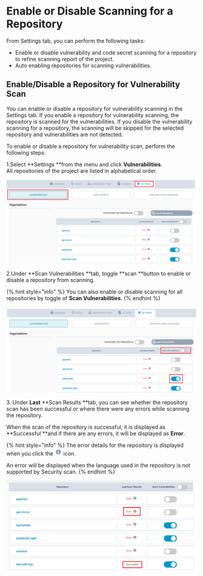 # Enable or Disable Scanning for a Repository

From Settings tab, you can perform the following tasks:

* Enable or disable vulnerability and code secret scanning for a repository to refine scanning report of the project.
* Auto enabling repositories for scanning vulnerabilities.

## **Enable/Disable a Repository for Vulnerability Scan**

You can enable or disable a repository for vulnerability scanning in the Settings tab. If you enable a repository for vulnerability scanning, the repository is scanned for the vulnerabilities. If you disable the vulnerability scanning for a repository, the scanning will be skipped for the selected repository and vulnerabilities are not detected.  

To enable or disable a repository for vulnerability scan, perform the following steps:

1.Select **Settings **from the menu and click **Vulnerabilities**.\
All repositories of the project are listed in alphabetical order. 

![Vulnerabilities Settings](<../.gitbook/assets/Vul (1).png>)

2.Under **Scan Vulnerabilities **tab, toggle **scan **button to enable or disable a repository from scanning. 

{% hint style="info" %}
You can also enable or disable scanning for all repositories by toggle of **Scan Vulnerabilities**. 
{% endhint %}

![Scan Repositories](<../.gitbook/assets/Settings (1).png>)

3\. Under **Last** **Scan Results **tab, you can see whether the repository scan has been successful or where there were any errors while scanning the repository.

When the scan of the repository is successful, it is displayed as **Successful **and if there are any errors, it will be displayed as **Error**.

{% hint style="info" %}
The error details for the repository is displayed when you click the ![](../.gitbook/assets/Error.png) icon. 

An error will be displayed when the language used in the repository is not supported by Security scan.
{% endhint %}

![Last Scan Results](<../.gitbook/assets/Last_Scan (1).png>)













